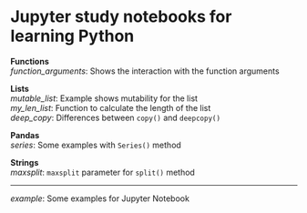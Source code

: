 # Jupyter study notebooks for learning Python

**Functions**  
*function_arguments*: Shows the interaction with the function arguments  

**Lists**  
*mutable_list*: Example shows mutability for the list  
*my_len_list*: Function to calculate the length of the list  
*deep_copy*: Differences between `copy()` and `deepcopy()`

**Pandas**  
*series*: Some examples with `Series()` method  

**Strings**  
*maxsplit*: `maxsplit` parameter for `split()` method  

___
*example*: Some examples for Jupyter Notebook 
